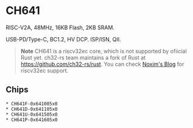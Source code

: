 # CH641

RISC-V2A, 48MHz, 16KB Flash, 2KB SRAM.

USB-PD/Type-C, BC1.2, HV DCP.
ISP/ISN, QII.

> **Note**
> CH641 is a riscv32ec core, which is not supported by ofiicial Rust yet.
> ch32-rs team maintains a fork of Rust at <https://github.com/ch32-rs/rust>.
> You can check [Noxim's Blog](https://noxim.xyz/blog/rust-ch32v003/introduction/) for riscv32ec support.

## Chips

```
* CH641F-0x641005x0
* CH641D-0x641105x0
* CH641U-0x641505x0
* CH641P-0x641605x0
```
